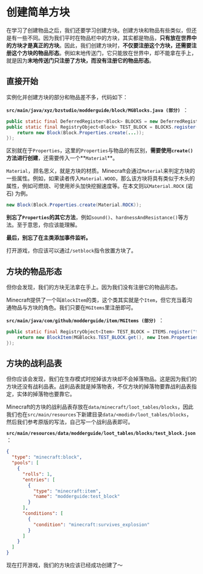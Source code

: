 # 创建简单方块

在学习了创建物品之后，我们还要学习创建方块。创建方块和物品有些类似，但还是有一些不同。因为我们平时在物品栏中的方块，其实都是物品，**只有放在世界中的方块才是真正的方块**。因此，我们创建方块时，**不仅要注册这个方块，还需要注册这个方块的物品形态**。例如末地传送门，它只能放在世界中，却不能拿在手上，就是因为**末地传送门只注册了方块，而没有注册它的物品形态**。

## 直接开始

实例化并创建方块的部分和物品差不多，代码如下：

**`src/main/java/xyz/bzstudio/modderguide/block/MGBlocks.java (部分) `**：

```java
public static final DeferredRegister<Block> BLOCKS = new DeferredRegister<>(ForgeRegistries.BLOCKS, ModderGuide.MODID);
public static final RegistryObject<Block> TEST_BLOCK = BLOCKS.register("test_block", () -> {
	return new Block(Block.Properties.create(...));
});
```

区别就在于`Properties`，这里的`Properties`与物品的有区别，**需要使用`create()`方法进行创建**，还需要传入一个**`Material`**。

`Material`，顾名思义，就是方块的材质。Minecraft会通过`Material`来判定方块的一些属性。例如，如果读者传入`Material.WOOD`，那么该方块将具有类似于木头的属性，例如可燃烧、可使用斧头加快挖掘速度等。在本文则以`Material.ROCK` (岩石) 为例。

```java
new Block(Block.Properties.create(Material.ROCK));
```

**别忘了`Properties`的其它方法**，例如`sound()`、`hardnessAndResistance()`等方法。至于意思，你应该能理解。

**最后，别忘了在主类添加事件监听。**

打开游戏，你应该可以通过`/setblock`指令放置方块了。

## 方块的物品形态

但你会发现，我们的方块无法拿在手上。因为我们没有注册它的物品形态。

Minecraft提供了一个叫`BlockItem`的类，这个类其实就是个`Item`，但它充当着沟通物品与方块的角色。我们只要在`MGItems`里注册即可。

**`src/main/java/com/github/modderguide/item/MGItems (部分) `**：

```java
public static final RegistryObject<Item> TEST_BLOCK = ITEMS.register("test_block", () -> {
	return new BlockItem(MGBlocks.TEST_BLOCK.get(), new Item.Properties().group(MGItemGroup.MODDERGUIDE));
});
```

## 方块的战利品表

但你应该会发现，我们在生存模式时挖掉该方块却不会掉落物品。这是因为我们的方块还没有战利品表。战利品表就是掉落物表，不仅方块的掉落物要靠战利品表指定，实体的掉落物也要靠它。

Minecraft的方块的战利品表存放在`data/minecraft/loot_tables/blocks`，因此我们也在`src/main/resources`下新建目录`data/<modid>/loot_tables/blocks`，然后我们参考原版的写法，自己写一个战利品表即可。

**`src/main/resources/data/modderguide/loot_tables/blocks/test_block.json`**：

```json
{
  "type": "minecraft:block",
  "pools": [
    {
      "rolls": 1,
      "entries": [
        {
          "type": "minecraft:item",
          "name": "modderguide:test_block"
        }
      ],
      "conditions": [
        {
          "condition": "minecraft:survives_explosion"
        }
      ]
    }
  ]
}
```

现在打开游戏，我们的方块应该已经成功创建了～

